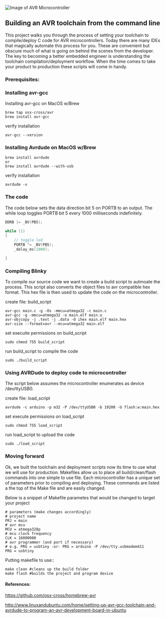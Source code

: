

![Image of AVR Microcontroller](https://raw.githubusercontent.com/johncobb/spike_328p_blinky/img/avr.png)

## Building an AVR toolchain from the command line
This project walks you through the process of setting your toolchain to compile/deploy C code for AVR microcontrollers. Today there are many IDEs that magically automate this process for you. These are convenient but obscure much of what is going on behind the scenes from the developer. The key to becoming a better embedded engineer is understanding the toolchain compilation/deployment workflow. When the time comes to take your product to production these scripts will come in handy.

### Prerequisites:

### Installing avr-gcc

Installing avr-gcc on MacOS w/Brew
```console
brew tap osx-cross/avr
brew install avr-gcc
```
verify installation
```console
avr-gcc --version
```

### Installing Avrdude on MacOS w/Brew
```console
brew install avrdude
or
brew install avrdude --with-usb
```
verify installation
```console
avrdude -v
```

### The code
The code below sets the data direction bit 5 on PORTB to an output. The while loop toggles PORTB bit 5 every 1000 milliseconds indefinitely.
```c++
DDRB |= _BV(PB5);

while (1)
{
    // toggle led
    PORTB ^= _BV(PB5);
    _delay_ms(1000);

}
```
### Compiling Blinky
To compile our source code we want to create a build script to autmoate the process. This script also converts the object files to avr compatible hex format. This hex file is then used to update the code on the microcontroller.

create file: build_script

```console
avr-gcc main.c -g -Os -mmcu=atmega32 -c main.c
avr-gcc -g -mmcu=atmega32 -o main.elf main.o
avr-objcopy -j .text -j .data -O ihex main.elf main.hex
avr-size --format=avr --mcu=atmega32 main.elf
```

set execuite permissions on build_script
```console
sudo chmod 755 build_script
```
 run build_script to compile the code
```console
sudo ./build_script
```

### Using AVRDude to deploy code to microcontroller
The script below assumes the microcontroller enumerates as device /dev/ttyUSB0.

create file: load_script
```console
avrdude -c arduino -p m32 -P /dev/ttyUSB0 -b 19200 -U flash:w:main.hex
```

set execute permissions on load_script
```console
sudo chmod 755 load_script
```
run load_script to upload the code
```console
sudo ./load_script
```

### Moving forward
Ok, we built the toolchain and deployment scripts now its time to use what we will use for production. Makefiles allow us to place all build/clean/flash commands into one simple to use file. Each microcontroller has a unique set of parameters prior to compiling and deploying. These commands are listed a the top of the Make file and are easily changed.

Below is a snippet of Makefile parametes that would be changed to target your project
```console
# parameters (make changes accordingly)
# project name
PRJ = main
# avr mcu
MCU = atmega328p
# mcu clock frequency
CLK = 16000000
# avr programmer (and port if necessary)
# e.g. PRG = usbtiny -or- PRG = arduino -P /dev/tty.usbmodem411
PRG = usbtiny
```

Putting makefile to use::
```console
make clean #cleans up the build folder
make flash #builds the project and program device
```


#### References:
https://github.com/osx-cross/homebrew-avr

http://www.linuxandubuntu.com/home/setting-up-avr-gcc-toolchain-and-avrdude-to-program-an-avr-development-board-in-ubuntu